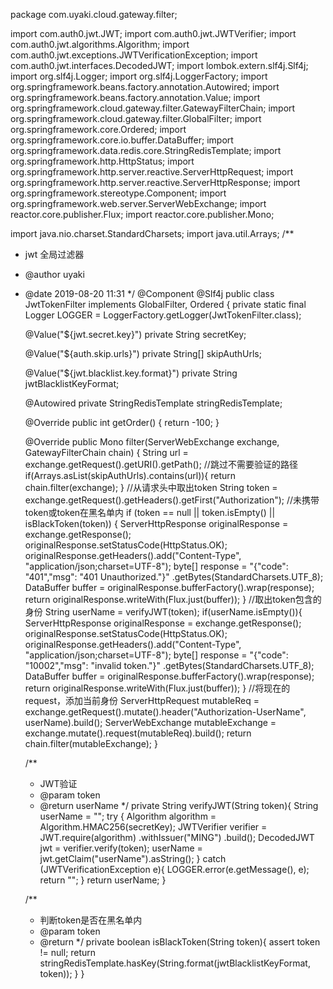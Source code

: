 package com.uyaki.cloud.gateway.filter;


import com.auth0.jwt.JWT;
import com.auth0.jwt.JWTVerifier;
import com.auth0.jwt.algorithms.Algorithm;
import com.auth0.jwt.exceptions.JWTVerificationException;
import com.auth0.jwt.interfaces.DecodedJWT;
import lombok.extern.slf4j.Slf4j;
import org.slf4j.Logger;
import org.slf4j.LoggerFactory;
import org.springframework.beans.factory.annotation.Autowired;
import org.springframework.beans.factory.annotation.Value;
import org.springframework.cloud.gateway.filter.GatewayFilterChain;
import org.springframework.cloud.gateway.filter.GlobalFilter;
import org.springframework.core.Ordered;
import org.springframework.core.io.buffer.DataBuffer;
import org.springframework.data.redis.core.StringRedisTemplate;
import org.springframework.http.HttpStatus;
import org.springframework.http.server.reactive.ServerHttpRequest;
import org.springframework.http.server.reactive.ServerHttpResponse;
import org.springframework.stereotype.Component;
import org.springframework.web.server.ServerWebExchange;
import reactor.core.publisher.Flux;
import reactor.core.publisher.Mono;

import java.nio.charset.StandardCharsets;
import java.util.Arrays;
/**
 * jwt 全局过滤器
 * @author uyaki
 * @date 2019-08-20 11:31
 */
@Component
@Slf4j
public class JwtTokenFilter implements GlobalFilter, Ordered {
    private static final Logger LOGGER = LoggerFactory.getLogger(JwtTokenFilter.class);

    @Value("${jwt.secret.key}")
    private String secretKey;

    @Value("${auth.skip.urls}")
    private String[] skipAuthUrls;

    @Value("${jwt.blacklist.key.format}")
    private String jwtBlacklistKeyFormat;

    @Autowired
    private StringRedisTemplate stringRedisTemplate;

    @Override
    public int getOrder() {
        return -100;
    }

    @Override
    public Mono<Void> filter(ServerWebExchange exchange, GatewayFilterChain chain) {
        String url = exchange.getRequest().getURI().getPath();
        //跳过不需要验证的路径
        if(Arrays.asList(skipAuthUrls).contains(url)){
            return chain.filter(exchange);
        }
        //从请求头中取出token
        String token = exchange.getRequest().getHeaders().getFirst("Authorization");
        //未携带token或token在黑名单内
        if (token == null ||
                token.isEmpty() ||
                isBlackToken(token)) {
            ServerHttpResponse originalResponse = exchange.getResponse();
            originalResponse.setStatusCode(HttpStatus.OK);
            originalResponse.getHeaders().add("Content-Type", "application/json;charset=UTF-8");
            byte[] response = "{\"code\": \"401\",\"msg\": \"401 Unauthorized.\"}"
                    .getBytes(StandardCharsets.UTF_8);
            DataBuffer buffer = originalResponse.bufferFactory().wrap(response);
            return originalResponse.writeWith(Flux.just(buffer));
        }
        //取出token包含的身份
        String userName = verifyJWT(token);
        if(userName.isEmpty()){
            ServerHttpResponse originalResponse = exchange.getResponse();
            originalResponse.setStatusCode(HttpStatus.OK);
            originalResponse.getHeaders().add("Content-Type", "application/json;charset=UTF-8");
            byte[] response = "{\"code\": \"10002\",\"msg\": \"invalid token.\"}"
                    .getBytes(StandardCharsets.UTF_8);
            DataBuffer buffer = originalResponse.bufferFactory().wrap(response);
            return originalResponse.writeWith(Flux.just(buffer));
        }
        //将现在的request，添加当前身份
        ServerHttpRequest mutableReq = exchange.getRequest().mutate().header("Authorization-UserName", userName).build();
        ServerWebExchange mutableExchange = exchange.mutate().request(mutableReq).build();
        return chain.filter(mutableExchange);
    }

    /**
     * JWT验证
     * @param token
     * @return userName
     */
    private String verifyJWT(String token){
        String userName = "";
        try {
            Algorithm algorithm = Algorithm.HMAC256(secretKey);
            JWTVerifier verifier = JWT.require(algorithm)
                    .withIssuer("MING")
                    .build();
            DecodedJWT jwt = verifier.verify(token);
            userName = jwt.getClaim("userName").asString();
        } catch (JWTVerificationException e){
            LOGGER.error(e.getMessage(), e);
            return "";
        }
        return userName;
    }

    /**
     * 判断token是否在黑名单内
     * @param token
     * @return
     */
    private boolean isBlackToken(String token){
        assert token != null;
        return stringRedisTemplate.hasKey(String.format(jwtBlacklistKeyFormat, token));
    }
}
